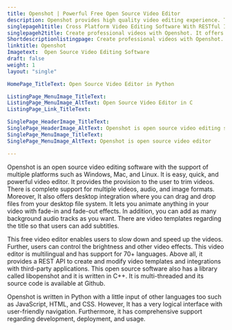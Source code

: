 ```yaml
---
title: Openshot | Powerful Free Open Source Video Editor
description: Openshot provides high quality video editing experience. This video editor is written in Python and offers many features to provide production ready videos.
singlepageh1title: Cross Platform Video Editing Software With RESTful Interface
singlepageh2title: Create professional videos with Openshot. It offers high class video editing capabilities with rich animations, background audio, titles, and video effects.
Shortdescriptionlistingpage: Create professional videos with Openshot. It offers high class video editing capabilities with rich animations, background audio, titles, and video effects.
linktitle: Openshot
Imagetext:  Open Source Video Editing Software
draft: false
weight: 1
layout: "single"

HomePage_TitleText: Open Source Video Editor in Python

ListingPage_MenuImage_TitleText: 
ListingPage_MenuImage_AltText: Open Source Video Editor in C
ListingPage_Link_TitleText: 

SinglePage_HeaderImage_TitleText: 
SinglePage_HeaderImage_AltText: Openshot is open source video editing software
SinglePage_MenuImage_TitleText: 
SinglePage_MenuImage_AltText: Openshot is open source video editor 

---
```


Openshot is an open source video editing software with the support of multiple platforms such as Windows, Mac, and Linux. It is easy, quick, and powerful video editor. It provides the provision to the user to trim videos. There is complete support for multiple videos, audio, and image formats. Moreover, It also offers desktop integration where you can drag and drop files from your desktop file system. It lets you animate anything in your video with fade-in and fade-out effects. In addition, you can add as many background audio tracks as you want. There are video templates regarding the title so that users can add subtitles.

This free video editor enables users to slow down and speed up the videos. Further, users can control the brightness and other video effects. This video editor is multilingual and has support for 70+ languages. Above all, it provides a REST API to create and modify video templates and integrations with third-party applications. This open source software also has a library called libopenshot and it is written in C++. It is multi-threaded and its source code is available at Github.

Openshot is written in Python with a little input of other languages too such as JavaScript, HTML, and CSS. However, It has a very logical interface with user-friendly navigation. Furthermore, it has comprehensive support regarding development, deployment, and usage.

<a class="anchor" id="requirements" name="requirements" style="font-size: 12.16px;"></a>